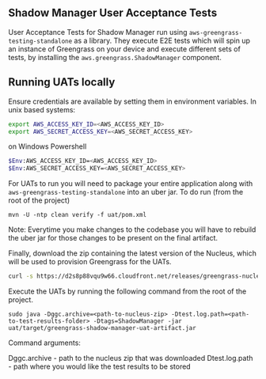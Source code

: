 ## Shadow Manager User Acceptance Tests
User Acceptance Tests for Shadow Manager run using `aws-greengrass-testing-standalone` as a library. They execute E2E
tests which will spin up an instance of Greengrass on your device and execute different sets of tests, by installing
the `aws.greengrass.ShadowManager` component.

## Running UATs locally

Ensure credentials are available by setting them in environment variables. In unix based systems:

```bash
export AWS_ACCESS_KEY_ID=<AWS_ACCESS_KEY_ID>
export AWS_SECRET_ACCESS_KEY=<AWS_SECRET_ACCESS_KEY>
```

on Windows Powershell

```bash
$Env:AWS_ACCESS_KEY_ID=<AWS_ACCESS_KEY_ID>
$Env:AWS_SECRET_ACCESS_KEY=<AWS_SECRET_ACCESS_KEY>
```

For UATs to run you will need to package your entire application along with `aws-greengrass-testing-standalone` into
an uber jar. To do run (from the root of the project)

```
mvn -U -ntp clean verify -f uat/pom.xml
```

Note: Everytime you make changes to the codebase you will have to rebuild the uber jar for those changes to be present
on the final artifact.

Finally, download the zip containing the latest version of the Nucleus, which will be used to provision Greengrass for
the UATs.

```bash
curl -s https://d2s8p88vqu9w66.cloudfront.net/releases/greengrass-nucleus-latest.zip > greengrass-nucleus-latest.zip
```

Execute the UATs by running the following command from the root of the project.

```
sudo java -Dggc.archive=<path-to-nucleus-zip> -Dtest.log.path=<path-to-test-results-folder> -Dtags=ShadowManager -jar uat/target/greengrass-shadow-manager-uat-artifact.jar
```

Command arguments:

Dggc.archive - path to the nucleus zip that was downloaded
Dtest.log.path - path where you would like the test results to be stored 